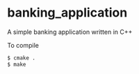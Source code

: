 # banking_application
A simple banking application written in C++

To compile
```bash
$ cmake .
$ make
```
